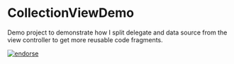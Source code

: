 CollectionViewDemo
==================

Demo project to demonstrate how I split delegate and data source from the view controller to get more reusable code fragments.

[![endorse](https://api.coderwall.com/dasdom/endorsecount.png)](https://coderwall.com/dasdom)
